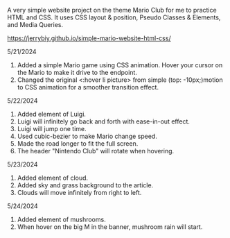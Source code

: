 A very simple website project on the theme Mario Club for me to practice HTML and CSS.
It uses CSS layout & position, Pseudo Classes & Elements, and Media Queries.

https://jerrybiy.github.io/simple-mario-website-html-css/


5/21/2024

1. Added a simple Mario game using CSS animation. Hover your cursor on the Mario to make it drive to the endpoint.
2. Changed the original <:hover li picture> from simple (top: -10px;)motion to CSS animation for a smoother transition effect.

5/22/2024

1. Added element of Luigi.
2. Luigi will infinitely go back and forth with ease-in-out effect.
3. Luigi will jump one time.
4. Used cubic-bezier to make Mario change speed.
5. Made the road longer to fit the full screen.
6. The header "Nintendo Club" will rotate when hovering.

5/23/2024

1. Added element of cloud.
2. Added sky and grass background to the article.
3. Clouds will move infinitely from right to left.

5/24/2024

1. Added element of mushrooms.
2. When hover on the big M in the banner, mushroom rain will start.
